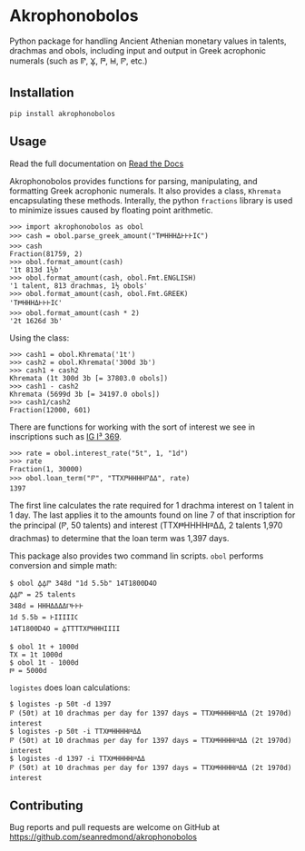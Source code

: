 # Akrophonobolos

Python package for handling Ancient Athenian monetary values in
talents, drachmas and obols, including input and output in Greek
acrophonic numerals (such as 𐅎, 𐅍, 𐅌, 𐅋, 𐅊, etc.)


## Installation

    pip install akrophonobolos
    
## Usage

Read the full documentation on [Read the Docs](https://akrophonobolos.readthedocs.io/en/latest/)

Akrophonobolos provides functions for parsing, manipulating, and
formatting Greek acrophonic numerals. It also provides a class,
`Khremata` encapsulating these methods. Interally, the python
`fractions` library is used to minimize issues caused by floating
point arithmetic.

    >>> import akrophonobolos as obol
    >>> cash = obol.parse_greek_amount("Τ𐅅ΗΗΗΔ𐅂𐅂𐅂Ι𐅁")
    >>> cash
    Fraction(81759, 2)
    >>> obol.format_amount(cash)
    '1t 813d 1½b'
    >>> obol.format_amount(cash, obol.Fmt.ENGLISH)
    '1 talent, 813 drachmas, 1½ obols'
    >>> obol.format_amount(cash, obol.Fmt.GREEK)
	'Τ𐅅ΗΗΗΔ𐅂𐅂𐅂Ι𐅁'
	>>> obol.format_amount(cash * 2)
	'2t 1626d 3b'
	
Using the class:

    >>> cash1 = obol.Khremata('1t')
	>>> cash2 = obol.Khremata('300d 3b')
	>>> cash1 + cash2
	Khremata (1t 300d 3b [= 37803.0 obols])
	>>> cash1 - cash2
	Khremata (5699d 3b [= 34197.0 obols])
	>>> cash1/cash2
	Fraction(12000, 601)
	
There are functions for working with the sort of interest we see in
inscriptions such as [IG I³
369](https://epigraphy.packhum.org/text/381).

    >>> rate = obol.interest_rate("5t", 1, "1d")
    >>> rate
    Fraction(1, 30000)
	>>> obol.loan_term("𐅊", "ΤΤΧ𐅅ΗΗΗΗ𐅄ΔΔ", rate)
	1397

The first line calculates the rate required for 1 drachma interest on
1 talent in 1 day. The last applies it to the amounts found on line 7
of that inscription for the principal (𐅊, 50 talents) and interest
(ΤΤΧ𐅅ΗΗΗΗ𐅄ΔΔ, 2 talents 1,970 drachmas) to determine that the loan
term was 1,397 days.

This package also provides two command lin scripts. `obol` performs conversion and simple math:

    $ obol 𐅉𐅉𐅈 348d "1d 5.5b" 14T1800D4O
    𐅉𐅉𐅈 = 25 talents
    348d = ΗΗΗΔΔΔΔ𐅃𐅂𐅂𐅂
    1d 5.5b = 𐅂ΙΙΙΙΙ𐅁
    14T1800D4O = 𐅉ΤΤΤΤΧ𐅅ΗΗΗΙΙΙΙ

    $ obol 1t + 1000d
    ΤΧ = 1t 1000d
    $ obol 1t - 1000d
    𐅆 = 5000d

`logistes` does loan calculations:

    $ logistes -p 50t -d 1397
    𐅊 (50t) at 10 drachmas per day for 1397 days = ΤΤΧ𐅅ΗΗΗΗ𐅄ΔΔ (2t 1970d) interest
    $ logistes -p 50t -i ΤΤΧ𐅅ΗΗΗΗ𐅄ΔΔ
    𐅊 (50t) at 10 drachmas per day for 1397 days = ΤΤΧ𐅅ΗΗΗΗ𐅄ΔΔ (2t 1970d) interest
    $ logistes -d 1397 -i ΤΤΧ𐅅ΗΗΗΗ𐅄ΔΔ
    𐅊 (50t) at 10 drachmas per day for 1397 days = ΤΤΧ𐅅ΗΗΗΗ𐅄ΔΔ (2t 1970d) interest

## Contributing

Bug reports and pull requests are welcome on GitHub at
https://github.com/seanredmond/akrophonobolos

